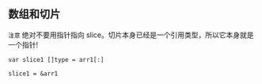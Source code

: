 ## 数组和切片
`注意` 绝对不要用指针指向 slice。切片本身已经是一个引用类型，所以它本身就是一个指针!

```
var slice1 []type = arr1[:]

slice1 = &arr1
```
